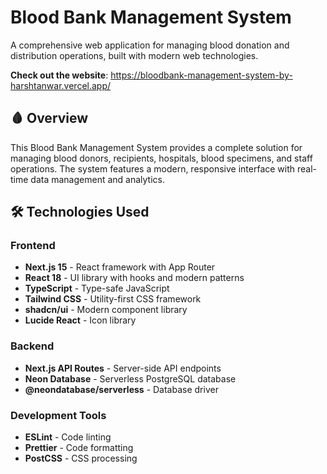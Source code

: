 # Blood Bank Management System

A comprehensive web application for managing blood donation and distribution operations, built with modern web technologies.

**Check out the website**:
https://bloodbank-management-system-by-harshtanwar.vercel.app/

## 🩸 Overview

This Blood Bank Management System provides a complete solution for managing blood donors, recipients, hospitals, blood specimens, and staff operations. The system features a modern, responsive interface with real-time data management and analytics.

## 🛠️ Technologies Used

### Frontend
- **Next.js 15** - React framework with App Router
- **React 18** - UI library with hooks and modern patterns
- **TypeScript** - Type-safe JavaScript
- **Tailwind CSS** - Utility-first CSS framework
- **shadcn/ui** - Modern component library
- **Lucide React** - Icon library

### Backend
- **Next.js API Routes** - Server-side API endpoints
- **Neon Database** - Serverless PostgreSQL database
- **@neondatabase/serverless** - Database driver

### Development Tools
- **ESLint** - Code linting
- **Prettier** - Code formatting
- **PostCSS** - CSS processing
